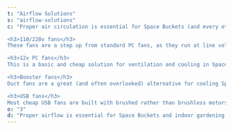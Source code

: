 ```yaml
---
t: "Airflow Solutions"
s: "airflow-solutions"
c: "Proper air circulation is essential for Space Buckets (and every other kind of indoor garden). <strong>Your bucket needs good ventilation to extract the heat</strong> from the CFL bulbs (or LED lights), and also to give the plant breaths of fresh air and plenty of CO2. In this section we review good ventilation solutions that you can use for cooling your always trusty bucket garden.

<h3>110/220v fans</h3>
These fans are a step up from standard PC fans, as they run at line voltage (110v or 220v, depending on where you live). <strong>This cooling solution is sturdy and reliable</strong>, protected with a metal frame. Most of these fans also come wired with a plug for easy installation in the garden. A typical 110v fan works at about 50CFM, with a noise level of 40dBA. <strong>These units have 40% more airflow than PC fans</strong>, which makes them a good choice for cooling small spaces (and also for DIY carbon filters such as this one).

<h3>12v PC fans</h3>
This is a basic and cheap solution for ventilation and cooling in Space Buckets. <strong>PC fans are easy to find and recycle, and they provide enough airflow</strong> to extract the heat from your garden. Keep in mind that in order to run PC fans you need a 12v power supply, which are also cheap and readily available. With 1A you can run 2 fans safely, though your mileage may vary and testing is always recommended. A typical 12v PC fan works at about 30 CFM (Cubic Feet per Minute) with a noise level of 26 dBA. These are usually not strong enough to handle carbon filters.

<h3>Booster fans</h3>
Duct fans are a great (and often overlooked) alternative for cooling Space Buckets, as they provide good airflow: the 4' version provides about 100 CFM, which is 70% more than standard PC fans. <strong>These Booster fans can be used in high temperature situations</strong> to extract the heat from the bulbs. These fans also work at line voltage (110v or 220v), and they come already wired with a plug, so installation is a matter of fitting it in the bucket and turning it on. They're a cheaper kind of inline fan, which can be used for odor carbon filtering.

<h3>USB fans</h3>
Most cheap USB fans are built with brushed rather than brushless motors and are not likely to last more than a few months (see this comparison thread). However there are some higher end USB fans (for example the Stylepie Fun Fun Fan) that are brushless and will last a long time. A sewn carbon filter can be put on this fan but its ability to push enough air through is debatable."
o: "3"
d: "Proper airflow is essential for Space Buckets and indoor gardening. You need good ventilation to extract the heat away from your plants."
---
```

